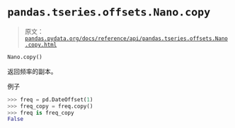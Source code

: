 # `pandas.tseries.offsets.Nano.copy`

> 原文：[`pandas.pydata.org/docs/reference/api/pandas.tseries.offsets.Nano.copy.html`](https://pandas.pydata.org/docs/reference/api/pandas.tseries.offsets.Nano.copy.html)

```py
Nano.copy()
```

返回频率的副本。

例子

```py
>>> freq = pd.DateOffset(1)
>>> freq_copy = freq.copy()
>>> freq is freq_copy
False 
```

